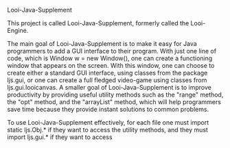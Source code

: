 Looi-Java-Supplement

This project is called Looi-Java-Supplement, formerly called the Looi-Engine. 

The main goal of Looi-Java-Supplement is to make it easy for Java programmers to add a GUI interface to their program. With just one line of code, which is Window w = new Window(), one can create a functioning window that appears on the screen. With this window, one can choose to create either a standard GUI interface, using classes from the package ljs.gui, or one can create a full fledged video-game using classes from ljs.gui.looicanvas. A smaller goal of Looi-Java-Supplement is to improve productivity by providing useful utility methods such as the "range" method, the "opt" method, and the "arrayList" method, which will help programmers save time because they provide instant solutions to common problems.

To use Looi-Java-Supplement effectively, for each file one must import static ljs.Obj.* if they want to access the utility methods, and they must import ljs.gui.* if they want to access 

